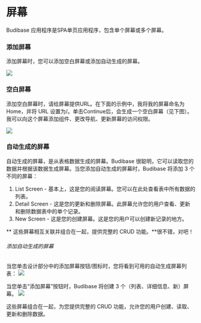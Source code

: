 # 屏幕
Budibase 应用程序是SPA单页应用程序，包含单个屏幕或多个屏幕。

### 添加屏幕
添加屏幕时，您可以添加空白屏幕或添加自动生成的屏幕。

![](https://files.readme.io/c8defa3-CleanShot_2022-03-09_at_15.38.23.png)
 

### 空白屏幕
添加空白屏幕时，请给屏幕提供URL。在下面的示例中，我将我的屏幕命名为Home，并将 URL 设置为/。单击Continue后，会生成一个空白屏幕（见下图）。我可以向这个屏幕添加组件、更改导航、更新屏幕的访问权限。

![](https://files.readme.io/f085392-CleanShot_2022-03-09_at_15.42.25.png)
 

### 自动生成的屏幕
自动生成的屏幕，是从表格数据生成的屏幕。Budibase 很聪明，它可以读取您的数据并根据该数据生成屏幕。当您添加自动生成的屏幕时，Budibase 将添加 3 个不同的屏幕：

1. List Screen - 基本上，这是您的阅读屏幕。您可以在此处查看表中所有数据的列表。
2. Detail Screen - 这是您的更新和删除屏幕。此屏幕允许您的用户查看、更新和删除数据表中的单个记录。
3. New Screen - 这是您的创建屏幕。这是您的用户可以创建新记录的地方。

** 这些屏幕相互关联并组合在一起，提供完整的 CRUD 功能。**很不错，对吧！

###### 添加自动生成的屏幕
当您单击设计部分中的添加屏幕按钮/图标时，您将看到可用的自动生成屏幕列表：
![](https://files.readme.io/aa6347f-CleanShot_2022-03-09_at_15.46.02.png)

当您单击“添加屏幕”按钮时，Budibase 将创建 3 个（列表、详细信息、新）屏幕。
![](https://files.readme.io/684b6d3-ezgif.com-gif-maker_7.gif)

这些屏幕组合在一起，为您提供完整的 CRUD 功能，允许您的用户创建、读取、更新和删除数据。
